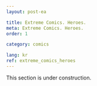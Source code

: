 ```yaml
---
layout: post-ea

title: Extreme Comics. Heroes.
meta: Extreme Comics. Heroes.
order: 1

category: comics

lang: kr
ref: extreme_comics_heroes
---
```


This section is under construction.
